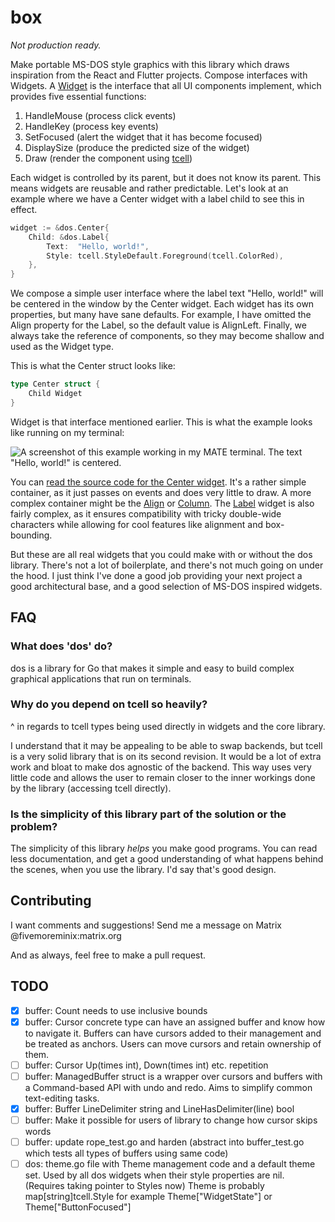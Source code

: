 # box
*Not production ready.*

Make portable MS-DOS style graphics with this library which draws inspiration
from the React and Flutter projects. Compose interfaces with Widgets.
A [Widget](widget.go) is the interface that all UI components implement, which
provides five essential functions:

 1. HandleMouse (process click events)
 2. HandleKey (process key events)
 3. SetFocused (alert the widget that it has become focused)
 4. DisplaySize (produce the predicted size of the widget)
 5. Draw (render the component using [tcell](https://pkg.go.dev/github.com/gdamore/tcell/v2))

Each widget is controlled by its parent, but it does not know its parent. This
means widgets are reusable and rather predictable. Let's look at an example where
we have a Center widget with a label child to see this in effect.

```go
widget := &dos.Center{
    Child: &dos.Label{
        Text:  "Hello, world!",
        Style: tcell.StyleDefault.Foreground(tcell.ColorRed),
    },
}
```

We compose a simple user interface where the label text "Hello, world!" will be
centered in the window by the Center widget. Each widget has its own properties,
but many have sane defaults. For example, I have omitted the Align property for
the Label, so the default value is AlignLeft. Finally, we always take the reference
of components, so they may become shallow and used as the Widget type.

This is what the Center struct looks like:

```go
type Center struct {
	Child Widget
}
```

Widget is that interface mentioned earlier. This is what the example looks like
running on my terminal:

![A screenshot of this example working in my MATE terminal. The text "Hello, world!" is centered.](images/hello-world.png)

You can [read the source code for the Center widget](center.go). It's a rather
simple container, as it just passes on events and does very little to draw. A more
complex container might be the [Align](align.go) or [Column](column.go). The
[Label](label.go) widget is also fairly complex, as it ensures compatibility
with tricky double-wide characters while allowing for cool features like alignment
and box-bounding.

But these are all real widgets that you could make with or without the dos library.
There's not a lot of boilerplate, and there's not much going on under the hood.
I just think I've done a good job providing your next project a good architectural
base, and a good selection of MS-DOS inspired widgets.

## FAQ
### What does 'dos' do?
dos is a library for Go that makes it simple and easy to build complex graphical
applications that run on terminals.

### Why do you depend on tcell so heavily?
^ in regards to tcell types being used directly in widgets and the core library.

I understand that it may be appealing to be able to swap backends, but tcell is
a very solid library that is on its second revision. It would be a lot of extra
work and bloat to make dos agnostic of the backend. This way uses very little
code and allows the user to remain closer to the inner workings done by the
library (accessing tcell directly).

### Is the simplicity of this library part of the solution or the problem?
The simplicity of this library *helps* you make good programs. You can read less
documentation, and get a good understanding of what happens behind the scenes,
when you use the library. I'd say that's good design.

## Contributing
I want comments and suggestions! Send me a message on Matrix @fivemoreminix:matrix.org

And as always, feel free to make a pull request.

## TODO

 - [X] buffer: Count needs to use inclusive bounds
 - [X] buffer: Cursor concrete type can have an assigned buffer and know how to navigate it. Buffers can have cursors added to their management and be treated as anchors. Users can move cursors and retain ownership of them.
 - [ ] buffer: Cursor Up(times int), Down(times int) etc. repetition
 - [ ] buffer: ManagedBuffer struct is a wrapper over cursors and buffers with a Command-based API with undo and redo. Aims to simplify common text-editing tasks.
 - [X] buffer: Buffer LineDelimiter string and LineHasDelimiter(line) bool
 - [ ] buffer: Make it possible for users of library to change how cursor skips words
 - [ ] buffer: update rope_test.go and harden (abstract into buffer_test.go which tests all types of buffers using same code)
 - [ ] dos: theme.go file with Theme management code and a default theme set. Used by all dos widgets when their style properties are nil. (Requires taking pointer to Styles now) Theme is probably map[string]tcell.Style for example Theme["WidgetState"] or Theme["ButtonFocused"]
